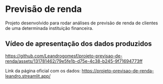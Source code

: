 # Previsão de renda

Projeto desenvolvido para rodar análises de previsão de renda de clientes de uma determinada instituição financeira.

## Vídeo de apresentação dos dados produzidos

https://github.com/Leandrogomesf/projeto-previsao-de-renda/assets/131781462/79e5fe1b-d75e-4c38-b245-9f71694773ff



Link da página oficial com os dados: https://projeto-previsao-de-renda-leandro.streamlit.app/


